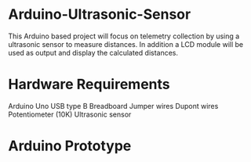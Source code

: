 # Arduino-Ultrasonic-Sensor

This Arduino based project will focus on telemetry collection by using a ultrasonic sensor to measure distances.
In addition a LCD module will  be used as output and display the calculated distances.

# Hardware Requirements

Arduino Uno
USB type B
Breadboard
Jumper wires
Dupont wires
Potentiometer (10K)
Ultrasonic sensor

# Arduino Prototype
